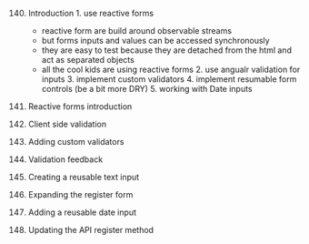 140. Introduction
    1. use reactive forms
        * reactive form are build around observable streams 
        * but forms inputs and values can be accessed synchronously
        * they are easy to test because they are detached from the html and act as separated objects
        * all the cool kids are using reactive forms
    2. use angualr validation for inputs
    3. implement custom validators
    4. implement resumable form controls (be a bit more DRY)
    5. working with Date inputs

141. Reactive forms introduction
142. Client side validation
143. Adding custom validators
144. Validation feedback
145. Creating a reusable text input
147. Expanding the register form
148. Adding a reusable date input
149. Updating the API register method